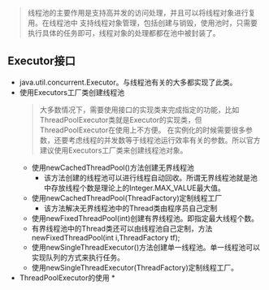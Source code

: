 >线程池的主要作用是支持高并发的访问处理，并且可以将线程对象进行复用。在线程池中
支持线程对象管理，包括创建与销毁，使用池时，只需要执行具体的任务即可，线程对象的处理都都在池中被封装了。
## Executor接口
* java.util.concurrent.Executor。与线程池有关的大多都实现了此类。
* 使用Executors工厂类创建线程池
  >大多数情况下，需要使用接口的实现类来完成指定的功能，比如ThreadPoolExecutor类就是Executor的实现类，但ThreadPoolExecutor在使用上不方便。
  在实例化的时候需要很多参数，还要考虑线程的并发数等于线程池运行效率有关的参数。所以官方建议使用Executors工厂类来创建线程池对象。
  * 使用newCachedThreadPool()方法创建无界线程池
      * 该方法创建的线程池可以进行线程自动回收。所谓无界线程池就是池中存放线程个数是理论上的Integer.MAX_VALUE最大值。
  * 使用newCachedThreadPool(ThreadFactory)定制线程工厂
      * 该方法解决无界线程池中的Thread类由程序员自己定制    
  * 使用newFixedThreadPool(int)创建有界线程池。即指定最大线程个数。
  * 有界线程池中的Thread类还可以由线程池自己定制，方法newFixedThreadPool(int i,ThreadFactory tf);
  *  使用newSingleThreadExecutor()方法创建单一线程池。单一线程池可以实现队列的方式来执行任务。
  *  使用newSingleThreadExecutor(ThreadFactory)定制线程工厂。
* ThreadPoolExecutor的使用
  * 
  